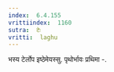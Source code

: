 ```yaml
---
index:  6.4.155
vrittiindex:  1160
sutra:  टेः
vritti:  laghu 
---
```


भस्य टेर्लोप इष्ठेमेयस्सु. पृथोर्भावः प्रथिमा -.

